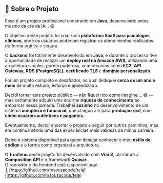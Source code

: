 ## 🧩 Sobre o Projeto

Esse é um projeto profissional construído em **Java**, desenvolvido antes mesmo da era da IA... 😄  

O objetivo deste projeto foi criar uma **plataforma SaaS para psicólogos clínicos**, onde os usuários poderiam registrar os atendimentos realizados de forma prática e segura.  

O **backend** foi totalmente desenvolvido em **Java**, e durante o processo tive a oportunidade de realizar um **deploy real na Amazon AWS**, utilizando uma arquitetura simples, porém poderosa, com recursos como **EC2**, **API Gateway**, **RDS (PostgreSQL)**, **certificado TLS** e **domínio personalizado**.  

Foi um projeto completo e desafiador, no qual dediquei **cerca de um ano e meio** de muito estudo, esforço e aprendizado.  

Decidi tornar este projeto público — não fiquei rico como imaginei... 😅 — mas certamente adquiri uma enorme **riqueza de conhecimento** ao embarcar nessa jornada. Trabalhei **sozinho** no desenvolvimento de um sistema **complexo e funcional**, que chegou a ir para **produção real**, com **cinco usuários autênticos e pagantes**.  

Eventualmente, decidi encerrar o projeto e seguir por outros caminhos, mas ele continua sendo uma das experiências mais valiosas da minha carreira.  

Deixo o sistema disponível para quem desejar conhecer o meu **estilo de código** e a forma como organizei a arquitetura.  

O **frontend** deste projeto foi desenvolvido com **Vue 3**, utilizando a **Composition API** e o framework **Quasar**.  
O repositório do frontend está disponível aqui:  
🔗 [https://github.com/msousacode/teia](https://github.com/msousacode/teia)
